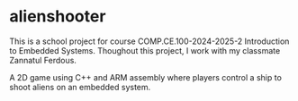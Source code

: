 # alienshooter
This is a school project for course COMP.CE.100-2024-2025-2 Introduction to Embedded Systems. Thoughout this project, I work with my classmate Zannatul Ferdous.

A 2D game using C++ and ARM assembly where players control a ship to shoot aliens on an embedded system.
